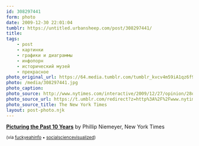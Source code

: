 ```yaml
---
id: 308297441
form: photo
date: 2009-12-30 22:01:04
tumblr: https://untitled.urbansheep.com/post/308297441/
title:
tags:
    - post
    - картинки
    - графики и диаграммы
    - инфопорн
    - исторический музей
    - прекрасное
photo_original_url: https://64.media.tumblr.com/tumblr_kvcv4m59iA1qz6f9yo1_1280.jpg
photo: /media/308297441.jpg
photo_caption: 
photo_source: http://www.nytimes.com/interactive/2009/12/27/opinion/28opchart.html
photo_source_url: https://t.umblr.com/redirect?z=http%3A%2F%2Fwww.nytimes.com%2Finteractive%2F2009%2F12%2F27%2Fopinion%2F28opchart.html&t=Y2NhM2UxNTMyNTViNWUzOWI4YjdiNjhlYzU0YjMxZTY0ODdjZWNkNywzMDgyOTc0NDE%3D&b=t%3Am0vUM0_oWxQpSg5c05RR_Q&p=https%3A%2F%2Funtitled.urbansheep.com%2Fpost%2F308297441%2Fpicturing-the-past-10-years-by-phillip&m=0&ts=1631050287
photo_source_title: The New York Times
layout: post-photo.njk
---
```


<p><a href="http://www.nytimes.com/interactive/2009/12/27/opinion/28opchart.html"><b>Picturing the Past 10 Years</b></a> by&nbsp;Phillip Niemeyer,&nbsp;New York Times</p>


<p><small>(via <a href="http://infothesis.yanamitchell.com/post/304497600/socialsciencevisualized-picturing-the-past-10" class="tumblr_blog">fuckyeahinfo</a> • <a href="http://socialsciencevisualized.tumblr.com/post/304459296/picturing-the-past-10-years-by-phillip-niemeyer" class="tumblr_blog">socialsciencevisualized</a>)</small></p>
